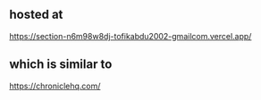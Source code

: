 ## hosted at
https://section-n6m98w8dj-tofikabdu2002-gmailcom.vercel.app/

## which is similar to
https://chroniclehq.com/
